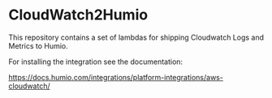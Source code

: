 
# CloudWatch2Humio

This repository contains a set of lambdas for shipping Cloudwatch Logs and Metrics
to Humio.

For installing the integration see the documentation:

https://docs.humio.com/integrations/platform-integrations/aws-cloudwatch/
